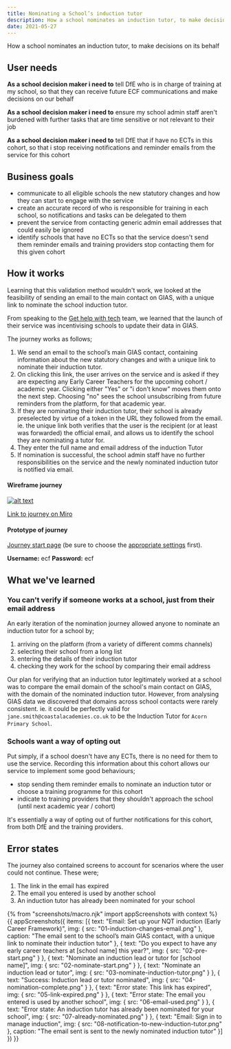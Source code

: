 ```yaml
---
title: Nominating a School’s induction tutor
description: How a school nominates an induction tutor, to make decisions on its behalf
date: 2021-05-27
---
```


How a school nominates an induction tutor, to make decisions on its behalf


## User needs

**As a school decision maker i need to**
tell DfE who is in charge of training at my school, so that they can receive future ECF communications and make decisions on our behalf

**As a school decision maker i need to**
ensure my school admin staff aren't burdened with further tasks that are time sensitive or not relevant to their job

**As a school decision maker i need to**
tell DfE that if have no ECTs in this cohort, so that i stop receiving notifications and reminder emails from the service for this cohort


## Business goals
* communicate to all eligible schools the new statutory changes and how they can start to engage with the service
* create an accurate record of who is responsible for training in each school, so notifications and tasks can be delegated to them
* prevent the service from contacting generic admin email addresses that could easily be ignored
* identify schools that have no ECTs so that the service doesn't send them reminder emails and training providers stop contacting them for this given cohort

## How it works
Learning that this validation method wouldn't work, we looked at the feasibility of sending an email to the main contact on GIAS, with a unique link to nominate the school induction tutor.

From speaking to the [Get help with tech](https://get-help-with-tech.education.gov.uk/) team, we learned that the launch of their service was incentivising schools to update their data in GIAS.

The journey works as follows;
1. We send an email to the school’s main GIAS contact, containing information about the new statutory changes and with a unique link to nominate their induction tutor.
2. On clicking this link, the user arrives on the service and is asked if they are expecting any Early Career Teachers for the upcoming cohort / academic year. Clicking either "Yes" or "i don't know" moves them onto the next step. Choosing "no" sees the school unsubscribing from future reminders from the platform, for that academic year.
3. If they are nominating their induction tutor, their school is already preselected by virtue of a token in the URL they followed from the email. ie. the unique link both verifies that the user is the recipient (or at least was forwarded) the official email, and allows us to identify the school they are nominating a tutor for.
3. They enter the full name and email address of the induction Tutor
4. If nomination is successful, the school admin staff have no further responsibilities on the service and the newly nominated induction tutor is notified via email.


#### Wireframe journey
[![alt text](/images/manage-training/nominating-an-induction-tutor/wire-flow.jpg)](/images/manage-training/nominating-an-induction-tutor/wire-flow.jpg)

[Link to journey on Miro](https://miro.com/app/board/o9J_ldVNkCY=/?moveToWidget=3074457354086350072&cot=14)

#### Prototype of journey
[Journey start page](https://dfe-ecf-register-partner.herokuapp.com/school-nominate-school-lead/nominate-school-lead-1) (be sure to choose the [appropriate settings](https://dfe-ecf-register-partner.herokuapp.com/start-testing) first).

**Username:** ecf
**Password:** ecf


## What we've learned

### You can't verify if someone works at a school, just from their email address
An early iteration of the nomination journey allowed anyone to nominate an induction tutor for a school by;

1. arriving on the platform (from a variety of different comms channels)
2. selecting their school from a long list
3. entering the details of their induction tutor
4. checking they work for the school by comparing their email address

Our plan for verifying that an induction tutor legitimately worked at a school was to compare the email domain of the school's main contact on GIAS, with the domain of the nominated induction tutor. However, from analysing GIAS data we discovered that domains across school contacts were rarely consistent. ie. it could be perfectly valid for `jane.smith@coastalacademies.co.uk` to be the Induction Tutor for `Acorn Primary School`.

### Schools want a way of opting out
Put simply, if a school doesn't have any ECTs, there is no need for them to use the service. Recording this information about this cohort allows our service to implement some good behaviours;

* stop sending them reminder emails to nominate an induction tutor or choose a training programme for this cohort
* indicate to training providers that they shouldn't approach the school (until next academic year / cohort)

It's essentially a way of opting out of further notifications for this cohort, from both DfE and the training providers.


## Error states
The journey also contained screens to account for scenarios where the user could not continue. These were;

1. The link in the email has expired
2. The email you entered is used by another school
3. An induction tutor has already been nominated for your school


{% from "screenshots/macro.njk" import appScreenshots with context %}
{{ appScreenshots({
  items: [{
      text: "Email: Set up your NQT induction (Early Career Framework)",
      img: { src: "01-induction-changes-email.png" },
      caption: "The email sent to the school’s main GIAS contact, with a unique link to nominate their induction tutor"
    }, {
      text: "Do you expect to have any early career teachers at [school name] this year?",
      img: { src: "02-pre-start.png" }
    }, {
      text: "Nominate an induction lead or tutor for [school name]",
      img: { src: "02-nominate-start.png" }
    }, {
      text: "Nominate an induction lead or tutor",
      img: { src: "03-nominate-induction-tutor.png" }
    }, {
      text: "Success: Induction lead or tutor nominated",
      img: { src: "04-nomination-complete.png" }
    }, {
      text: "Error state: This link has expired",
      img: { src: "05-link-expired.png" }
    }, {
      text: "Error state: The email you entered is used by another school",
      img: { src: "06-email-used.png" }
    }, {
      text: "Error state: An induction tutor has already been nominated for your school",
      img: { src: "07-already-nominated.png" }
    }, {
      text: "Email: Sign in to manage induction",
      img: { src: "08-notification-to-new-induction-tutor.png" },
      caption: "The email sent is sent to the newly nominated induction tutor"
    }]
}) }}
